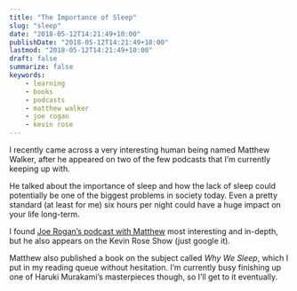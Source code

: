 ```yaml
---
title: "The Importance of Sleep"
slug: "sleep"
date: "2018-05-12T14:21:49+10:00"
publishDate: "2018-05-12T14:21:49+10:00"
lastmod: "2018-05-12T14:21:49+10:00"
draft: false
summarize: false
keywords:
    - learning
    - books
    - podcasts
    - matthew walker
    - joe rogan
    - kevin rose
---
```

I recently came across a very interesting human being named Matthew Walker, after he appeared on two of the few podcasts that I’m currently keeping up with.

He talked about the importance of sleep and how the lack of sleep could potentially be one of the biggest problems in society today. Even a pretty standard (at least for me) six hours per night could have a huge impact on your life long-term.

I found [Joe Rogan’s podcast with Matthew](https://youtu.be/pwaWilO_Pig) most interesting and in-depth, but he also appears on the Kevin Rose Show (just google it).

Matthew also published a book on the subject called *Why We Sleep*, which I put in my reading queue without hesitation. I’m currently busy finishing up one of Haruki Murakami’s masterpieces though, so I’ll get to it eventually.
